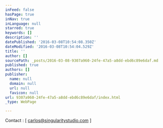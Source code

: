 ```yaml
---
inFeed: false
hasPage: true
inNav: true
inLanguage: null
starred: true
keywords: []
description: ''
datePublished: '2016-03-08T10:54:08.350Z'
dateModified: '2016-03-08T10:54:04.529Z'
title: ''
author: []
sourcePath: _posts/2016-03-08-9307a960-24fe-47a5-a8dd-ebd6c89e6daf.md
published: true
authors: []
publisher:
  name: null
  domain: null
  url: null
  favicon: null
url: 9307a960-24fe-47a5-a8dd-ebd6c89e6daf/index.html
_type: WebPage

---
```

Contact : \[ carlos@singularitystudio.com \]